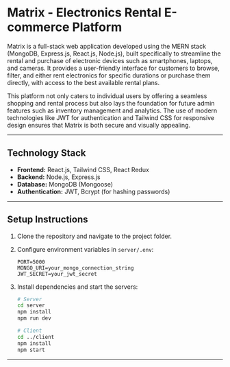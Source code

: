 # Matrix - Electronics Rental E-commerce Platform

Matrix is a full-stack web application developed using the MERN stack (MongoDB, Express.js, React.js, Node.js), built specifically to streamline the rental and purchase of electronic devices such as smartphones, laptops, and cameras. It provides a user-friendly interface for customers to browse, filter, and either rent electronics for specific durations or purchase them directly, with access to the best available rental plans.

This platform not only caters to individual users by offering a seamless shopping and rental process but also lays the foundation for future admin features such as inventory management and analytics. The use of modern technologies like JWT for authentication and Tailwind CSS for responsive design ensures that Matrix is both secure and visually appealing.

---

## Technology Stack

* **Frontend:** React.js, Tailwind CSS, React Redux
* **Backend:** Node.js, Express.js
* **Database:** MongoDB (Mongoose)
* **Authentication:** JWT, Bcrypt (for hashing passwords)

---

## Setup Instructions

1. Clone the repository and navigate to the project folder.
2. Configure environment variables in `server/.env`:

   ```
   PORT=5000
   MONGO_URI=your_mongo_connection_string
   JWT_SECRET=your_jwt_secret
   ```
3. Install dependencies and start the servers:

   ```bash
   # Server
   cd server
   npm install
   npm run dev

   # Client
   cd ../client
   npm install
   npm start
   ```

---

